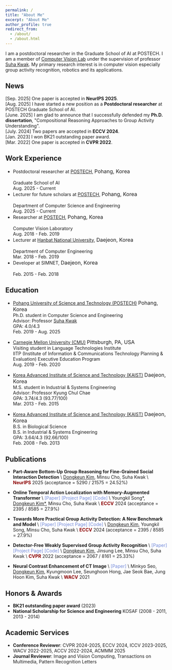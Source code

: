 ```yaml
---
permalink: /
title: "About Me"
excerpt: "About Me"
author_profile: true
redirect_from: 
  - /about/
  - /about.html
---
```


I am a postdoctoral researcher in the Graduate School of AI at POSTECH. 
I am a member of [Computer Vision Lab](https://cvlab.postech.ac.kr) 
under the supervision of professor [Suha Kwak](http://cvlab.postech.ac.kr/~suhakwak).
My primary research interest is in computer vision especially group activity recognition, robotics and its applications. 

## News
[Sep. 2025] One paper is accepted in **NeurIPS 2025**. \
[Aug. 2025] I have started a new position as a **Postdoctoral researcher** at POSTECH Graduate School of AI. \
[June. 2025] I am glad to announce that I successfully defended my **Ph.D. dissertation**, "Compositional Reasoning Approaches to Group Activity Understanding". \
[July. 2024] Two papers are accepted in **ECCV 2024**. \
[Jan. 2023] I won BK21 outstanding paper award. \
[Mar. 2022] One paper is accepted in **CVPR 2022**.


## Work Experience
- Postdoctoral researcher at [POSTECH](https://postech.ac.kr), <font size="3">Pohang, Korea</font> \
  <br> Graduate School of AI
  <br> Aug. 2025 - Current
- Lecturer for future scholars at [POSTECH](https://postech.ac.kr), <font size="3">Pohang, Korea</font> \
  <br> Department of Computer Science and Engineering
  <br> Aug. 2025 - Current
- Researcher at [POSTECH](https://postech.ac.kr), <font size="3">Pohang, Korea</font> \
  <br> Computer Vision Laboratory
  <br> Aug. 2018 - Feb. 2019
- Lecturer at [Hanbat National University](https://hanbat.ac.kr), <font size="3">Daejeon, Korea</font> \
  <br> Department of Computer Engineering
  <br> Mar. 2018 - Feb. 2019
- Developer at SIMNET, <font size="3">Daejeon, Korea</font> \
  <br> Feb. 2015 - Feb. 2018

## Education
- [Pohang University of Science and Technology (POSTECH)](https://postech.ac.kr) <font size="3">Pohang, Korea</font>
<br> Ph.D. student in Computer Science and Engineering
<br> Advisor: Professor <a href="https://cvlab.postech.ac.kr/~suhakwak">Suha Kwak</a>
<br> GPA: 4.0/4.3
<br> Feb. 2019 - Aug. 2025

- [Carnegie Mellon University (CMU)](https://www.cmu.edu/) <font size="3">Pittsburgh, PA, USA</font>
<br> Visiting student in Language Technologies Institute
<br> IITP (Institute of Information & Communications Technology Planning & Evaluation) Executive Education Program
<br> Aug. 2019 - Feb. 2020


- [Korea Advanced Institute of Science and Technology (KAIST)](https://www.kaist.ac.kr/en/) <font size="3">Daejeon, Korea</font>
<br> M.S. student in Industrial & Systems Engineering 
<br> Advisor: Professor Kyung Chul Chae 
<br> GPA: 3.74/4.3 (93.77/100)
<br> Mar. 2013 - Feb. 2015


- [Korea Advanced Institute of Science and Technology (KAIST)](https://www.kaist.ac.kr/en/) <font size="3">Daejeon, Korea</font>
<br> B.S. in Biological Science 
<br> B.S. in Industrial & Systems Engineering 
<br> GPA: 3.64/4.3 (92.66/100)
<br> Feb. 2008 - Feb. 2013

## Publications
- **Part-Aware Bottom-Up Group Reasoning for Fine-Grained Social Interaction Detection** \\
<u>Dongkeun Kim</u>, Minsu Cho, Suha Kwak \\
<span style="color:darkred">**NeurIPS**</span> 2025 (acceptance = 5290 / 21575 = 24.52%) 

- **Online Temporal Action Localization with Memory-Augmented Transformer** \\
<a href="https://arxiv.org/abs/2408.02957" style="color: #7289da; text-decoration: none;">[Paper]</a>
<a href="https://cvlab.postech.ac.kr/research/MATR/" style="color: #7289da; text-decoration: none;">[Project Page]</a>
<a href="https://github.com/skhcjh231/MATR_codebase" style="color: #7289da; text-decoration: none;">[Code]</a> \\
Youngkil Song*, <u>Dongkeun Kim*</u>, Minsu Cho, Suha Kwak \\
<span style="color:darkred">**ECCV**</span> 2024 (acceptance = 2395 / 8585 = 27.9%) 

- **Towards More Practical Group Activity Detection: A New Benchmark and Model** \\
<a href="https://arxiv.org/abs/2312.02878" style="color: #7289da; text-decoration: none;">[Paper]</a>
<a href="https://dk-kim.github.io/CAFE" style="color: #7289da; text-decoration: none;">[Project Page]</a>
<a href="https://github.com/dk-kim/CAFE_codebase" style="color: #7289da; text-decoration: none;">[Code]</a> \\
<u>Dongkeun Kim</u>, Youngkil Song, Minsu Cho, Suha Kwak \\
<span style="color:darkred">**ECCV**</span> 2024 (acceptance = 2395 / 8585 = 27.9%) 

- **Detector-Free Weakly Supervised Group Activity Recognition** \\
<a href="https://arxiv.org/abs/2204.02139" style="color: #7289da; text-decoration: none;">[Paper]</a>
<a href="https://cvlab.postech.ac.kr/research/DFWSGAR" style="color: #7289da; text-decoration: none;">[Project Page]</a>
<a href="https://github.com/dk-kim/DFWSGAR" style="color: #7289da; text-decoration: none;">[Code]</a> \\
<u>Dongkeun Kim</u>, Jinsung Lee, Minsu Cho, Suha Kwak \\
<span style="color:darkred">**CVPR**</span> 2022 (acceptance = 2067 / 8161 = 25.33%) 

- **Neural Contrast Enhancement of CT Image** \\
<a href="https://openaccess.thecvf.com/content/WACV2021/papers/Seo_Neural_Contrast_Enhancement_of_CT_Image_WACV_2021_paper.pdf" style="color: #7289da; text-decoration: none;">[Paper]</a> \\
Minkyo Seo, <u>Dongkeun Kim</u>, Kyungmoon Lee, Seunghoon Hong, Jae Seok Bae, Jung Hoon Kim, Suha Kwak \\
<span style="color:darkred">**WACV**</span> 2021


## Honors & Awards
- **BK21 outstanding paper award** (2023)
- **National Scholarship for Science and Engineering** KOSAF (2008 - 2011, 2013 - 2014)


## Academic Services
- **Conference Reviewer**: CVPR 2024-2025, ECCV 2024, ICCV 2023-2025, WACV 2022-2025, ACCV 2022-2024, ACMMM 2025
- **Journal Reviewer**: Image and Vision Computing, Transactions on Multimedia, Pattern Recognition Letters








